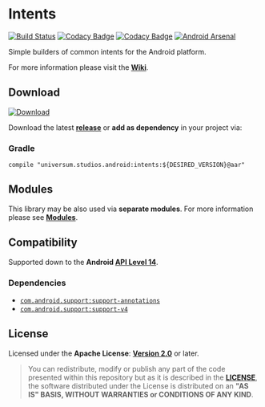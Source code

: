 Intents
===============

[![Build Status](https://travis-ci.org/universum-studios/android_intents.svg?branch=master)](https://travis-ci.org/universum-studios/android_intents)
[![Codacy Badge](https://api.codacy.com/project/badge/Grade/682a1d82be024161bebc4b8afae1cf9a)](https://www.codacy.com/app/universum-studios/android_intents?utm_source=github.com&amp;utm_medium=referral&amp;utm_content=universum-studios/android_intents&amp;utm_campaign=Badge_Grade)
[![Codacy Badge](https://api.codacy.com/project/badge/Coverage/682a1d82be024161bebc4b8afae1cf9a)](https://www.codacy.com/app/universum-studios/android_intents?utm_source=github.com&utm_medium=referral&utm_content=universum-studios/android_intents&utm_campaign=Badge_Coverage)
[![Android Arsenal](https://img.shields.io/badge/Android%20Arsenal-Intents-green.svg?style=flat)](https://android-arsenal.com/details/1/5439)

Simple builders of common intents for the Android platform.

For more information please visit the **[Wiki](https://github.com/universum-studios/android_intents/wiki)**.

## Download ##
[![Download](https://api.bintray.com/packages/universum-studios/android/universum.studios.android%3Aintents/images/download.svg)](https://bintray.com/universum-studios/android/universum.studios.android%3Aintents/_latestVersion)

Download the latest **[release](https://github.com/universum-studios/android_intents/releases "Latest Releases page")** or **add as dependency** in your project via:

### Gradle ###

    compile "universum.studios.android:intents:${DESIRED_VERSION}@aar"

## Modules ##

This library may be also used via **separate modules**. For more information please see **[Modules](https://github.com/universum-studios/android_intents/blob/master/MODULES.md)**.

## Compatibility ##

Supported down to the **Android [API Level 14](http://developer.android.com/about/versions/android-4.0.html "See API highlights")**.

### Dependencies ###

- [`com.android.support:support-annotations`](https://developer.android.com/topic/libraries/support-library/packages.html#annotations)
- [`com.android.support:support-v4`](https://developer.android.com/topic/libraries/support-library/packages.html#v4)

## License ##

Licensed under the **Apache License**: **[Version 2.0](http://www.apache.org/licenses/LICENSE-2.0)** or later.

> You can redistribute, modify or publish any part of the code presented within this repository but as it is described in the [**LICENSE**](https://github.com/universum-studios/android_intents/blob/master/LICENSE.md), the software distributed under the License is distributed on an **"AS IS" BASIS, WITHOUT WARRANTIES or CONDITIONS OF ANY KIND**.
